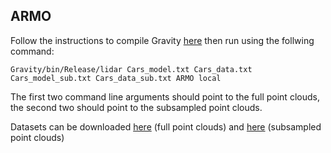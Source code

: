 

## ARMO
Follow the instructions to compile Gravity [here](https://github.com/coin-or/Gravity) then run using the follwing command:

`Gravity/bin/Release/lidar Cars_model.txt Cars_data.txt Cars_model_sub.txt Cars_data_sub.txt ARMO local`

The first two command line arguments should point to the full point clouds, the second two should point to the subsampled point clouds.

Datasets can be downloaded [here](https://c6cff554-9579-44a7-959e-fab75fd5d22a.usrfiles.com/archives/c6cff5_402c21969b5d4bc49a340f97607027b1.zip) (full point clouds) and [here](https://c6cff554-9579-44a7-959e-fab75fd5d22a.usrfiles.com/archives/c6cff5_e271c09cc9824d0686aed597678615ec.zip) (subsampled point clouds)

